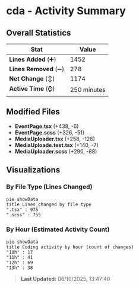 # cda - Activity Summary 

## Overall Statistics

| Stat                   | Value                                                             |
| ---------------------- | ----------------------------------------------------------------- |
| **Lines Added** (➕)   | 1452                                          |
| **Lines Removed** (➖) | 278                                        |
| **Net Change** (↕)    | 1174                |
| **Active Time** (⌚)   | 250 minutes |


## Modified Files
- **EventPage.tsx** (+438, -6)
- **EventPage.scss** (+326, -51)
- **MediaUploader.tsx** (+258, -126)
- **MediaUploade.test.tsx** (+140, -7)
- **MediaUploader.scss** (+290, -88)

## Visualizations

### By File Type (Lines Changed)

```mermaid
pie showData
title Lines changed by file type
".tsx" : 975
".scss" : 755
```

### By Hour (Estimated Activity Count)

```mermaid
pie showData
title Coding activity by hour (count of changes)
"10h" : 17
"11h" : 41
"12h" : 69
"13h" : 38
```


> **Last Updated:** 06/10/2025, 13:47:40